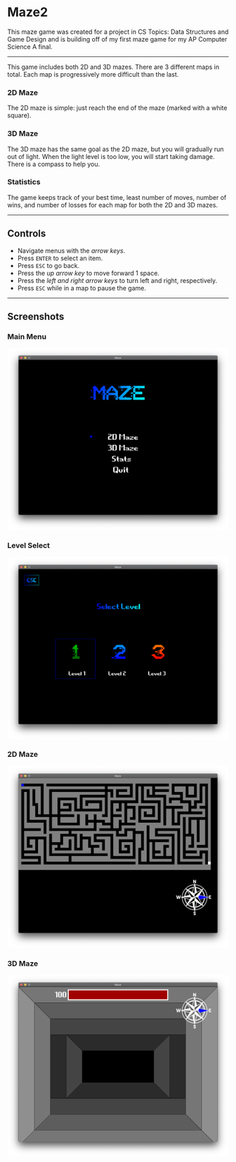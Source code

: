 # Maze2

This maze game was created for a project in CS Topics: Data Structures and Game Design and is building off of my first maze game for my AP Computer Science A final.

---

This game includes both 2D and 3D mazes. There are 3 different maps in total. Each map is progressively more difficult than the last.

### 2D Maze
The 2D maze is simple: just reach the end of the maze (marked with a white square). 

### 3D Maze
The 3D maze has the same goal as the 2D maze, but you will gradually run out of light. When the light level is too low, you will start taking damage. There is a compass to help you. 

### Statistics
The game keeps track of your best time, least number of moves, number of wins, and number of losses for each map for both the 2D and 3D mazes. 

---

## Controls

* Navigate menus with the *arrow keys*.
* Press `ENTER` to select an item.
* Press `ESC` to go back.
* Press the *up arrow key* to move forward 1 space.
* Press the *left and right arrow keys* to turn left and right, respectively. 
* Press `ESC` while in a map to pause the game.

---

## Screenshots

### Main Menu
![Main Menu](./main_menu.png)

### Level Select
![Level Select](./level_select.png)

### 2D Maze
![2D Maze](./2d.png)

### 3D Maze
![3D Maze](./3d.png)
